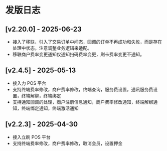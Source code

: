 # 发版日志

## [v2.20.0] - 2025-06-23

- 接入了移联，引入了交易订单中间态，回调的订单不再成功和失败，而是存在处理中状态。注意调整业务逻辑来适配。
- 移联商户费率变更通知仅通知扫码费率变更，刷卡费率变更不通知。

## [v2.4.5] - 2025-05-13

- 接入力 POS 平台
- 支持终端费率修改，商户费率修改，终端查询，服务费设置，通讯服务费设置，终端解绑，终端绑定
- 支持通知回调的处理，商户注册信息通知，商户费率修改通知，终端解绑通知，终端绑定通知，终端激活通知

## [v2.2.3] - 2025-04-30

- 接入立刷 POS 平台
- 支持终端费率修改，商户费率修改，取消会员，设置押金